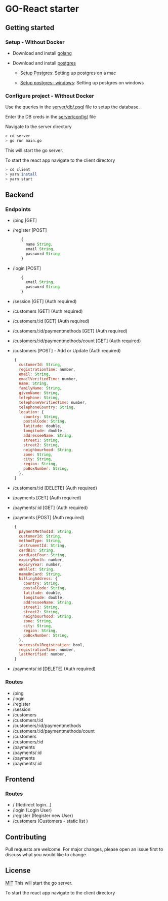 # GO-React starter

## Getting started

### Setup - Without Docker

- Download and install [golang](https://golang.org)

- Download and install [postgres](https://www.postgresql.org/download/)

  - [Setup Postgres](https://www.codementor.io/engineerapart/getting-started-with-postgresql-on-mac-osx-are8jcopb): Setting up postgres on a mac

  - [Setup postgres- windows](https://www.robinwieruch.de/postgres-sql-windows-setup/): Setting up postgres on windows

### Configure project - Without Docker

Use the queries in the [server/db/.psql](./server/db/.postgres) file to setup the database.

Enter the DB creds in the [server/config/](./server/config/config.go) file

Navigate to the server directory

```bash
> cd server
> go run main.go
```

This will start the go server.

To start the react app navigate to the client directory

```bash
> cd client
> yarn install
> yarn start
```

## Backend

### Endpoints

- /ping [GET]

- /register [POST]

```js
       {
         name String,
         email String,
         password String
       }
```

- /login [POST]

```js
       {
         email String,
         password String
       }
```

- /session [GET] (Auth required)

- /customers [GET] (Auth required)

- /customers/:id [GET] (Auth required)

- /customers/:id/paymentmethods [GET] (Auth required)

- /customers/:id/paymentmethods/count [GET] (Auth required)

- /customers [POST] - Add or Update (Auth required)

```js
    {
      customerId: String,
      registrationTime: number,
      email: String,
      emailVerifiedTime: number,
      name: String,
      familyName: String,
      givenName: String,
      telephone: String,
      telephoneVerifiedTime: number,
      telephoneCountry: String,
      location: {
        country: String,
        postalCode: String,
        latitude: double,
        longitude: double,
        addresseeName: String,
        street1: String,
        street2: String,
        neighbourhood: String,
        zone: String,
        city: String,
        region: String,
        poBoxNumber: String,
      },
    }
```

- /customers/:id [DELETE] (Auth required)

- /payments [GET] (Auth required)

- /payments/:id [GET] (Auth required)

- /payments [POST] (Auth required)

```js
    {
      paymentMethodId: String,
      customerId: String,
      methodType: String,
      instrumentId: String,
      cardBin: String,
      cardLastFour: String,
      expiryMonth: number,
      expiryYear: number,
      eWallet: String,
      nameOnCard: String,
      billingAddress: {
        country: String,
        postalCode: String,
        latitude: double,
        longitude: double,
        addresseeName: String,
        street1: String,
        street2: String,
        neighbourhood: String,
        zone: String,
        city: String,
        region: String,
        poBoxNumber: String,
      },
      successfulRegistration: bool,
      registrationTime: number,
      lastVerified: number,
    }
```

- /payments/:id [DELETE] (Auth required)

### Routes

- /ping
- /login
- /register
- /session
- /customers
- /customers/:id
- /customers/:id/paymentmethods
- /customers/:id/paymentmethods/count
- /customers
- /customers/:id
- /payments
- /payments/:id
- /payments
- /payments/:id

## Frontend

### Routes

- / (Redirect login...)
- /login (Login User)
- /register (Register new User)
- /customers (Customers - static list )

## Contributing

Pull requests are welcome. For major changes, please open an issue first to discuss what you would like to change.

## License

[MIT](https://choosealicense.com/licenses/mit/)
This will start the go server.

To start the react app navigate to the client directory
